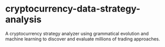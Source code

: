 # cryptocurrency-data-strategy-analysis
A cryptocurrency strategy analyzer using grammatical evolution and machine learning to discover and evaluate millions of trading approaches.
